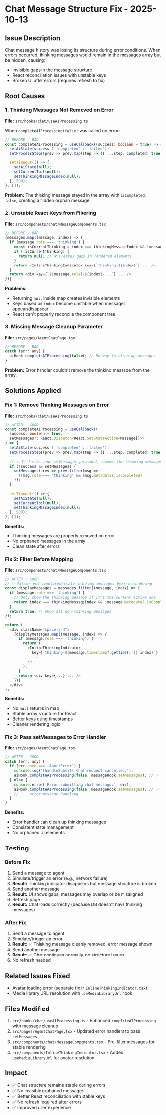# Chat Message Structure Fix - 2025-10-13

## Issue Description
Chat message history was losing its structure during error conditions. When errors occurred, thinking messages would remain in the messages array but be hidden, causing:
- Invisible gaps in the message structure
- React reconciliation issues with unstable keys
- Broken UI after errors (requires refresh to fix)

## Root Causes

### 1. Thinking Messages Not Removed on Error
**File:** `src/hooks/chat/useAIProcessing.ts`

When `completeAIProcessing(false)` was called on error:
```typescript
// BEFORE - BAD
const completeAIProcessing = useCallback((success: boolean = true) => {
  setAiState(success ? 'completed' : 'failed');
  setProcessSteps(prev => prev.map(step => ({ ...step, completed: true })));
  
  setTimeout(() => {
    setAiState(null);
    setCurrentTool(null);
    setThinkingMessageIndex(null);
  }, 500);
}, []);
```

**Problem:** The thinking message stayed in the array with `isCompleted: false`, creating a hidden orphan message.

### 2. Unstable React Keys from Filtering
**File:** `src/components/chat/MessageComponents.tsx`

```typescript
// BEFORE - BAD
{messages.map((message, index) => {
  if (message.role === 'thinking') {
    const isCurrentThinking = index === thinkingMessageIndex && !message.metadata?.isCompleted;
    if (!isCurrentThinking) {
      return null; // ❌ Creates gaps in rendered elements
    }
    return <InlineThinkingIndicator key={`thinking-${index}`} ... />
  }
  return <div key={`${message.role}-${index}-...`} ... />
})}
```

**Problems:**
- Returning `null` inside map creates invisible elements
- Keys based on `index` become unstable when messages appear/disappear
- React can't properly reconcile the component tree

### 3. Missing Message Cleanup Parameter
**File:** `src/pages/AgentChatPage.tsx`

```typescript
// BEFORE - BAD
catch (err: any) {
  aiHook.completeAIProcessing(false); // No way to clean up messages
}
```

**Problem:** Error handler couldn't remove the thinking message from the array.

## Solutions Applied

### Fix 1: Remove Thinking Messages on Error
**File:** `src/hooks/chat/useAIProcessing.ts`

```typescript
// AFTER - GOOD
const completeAIProcessing = useCallback((
  success: boolean = true, 
  setMessages?: React.Dispatch<React.SetStateAction<Message[]>>
) => {
  setAiState(success ? 'completed' : 'failed');
  setProcessSteps(prev => prev.map(step => ({ ...step, completed: true })));
  
  // ✅ If failed and setMessages provided, remove the thinking message
  if (!success && setMessages) {
    setMessages(prev => prev.filter(msg => 
      !(msg.role === 'thinking' && !msg.metadata?.isCompleted)
    ));
  }
  
  setTimeout(() => {
    setAiState(null);
    setCurrentTool(null);
    setThinkingMessageIndex(null);
  }, 500);
}, []);
```

**Benefits:**
- Thinking messages are properly removed on error
- No orphaned messages in the array
- Clean state after errors

### Fix 2: Filter Before Mapping
**File:** `src/components/chat/MessageComponents.tsx`

```typescript
// AFTER - GOOD
// ✅ Filter out completed/stale thinking messages before rendering
const displayMessages = messages.filter((message, index) => {
  if (message.role === 'thinking') {
    // Only show the thinking message if it's the current active one
    return index === thinkingMessageIndex && !message.metadata?.isCompleted;
  }
  return true; // Show all non-thinking messages
});

return (
  <div className="space-y-4">
    {displayMessages.map((message, index) => {
      if (message.role === 'thinking') {
        return (
          <InlineThinkingIndicator
            key={`thinking-${message.timestamp?.getTime() || index}`}
            ...
          />
        );
      }
      return <div key={...} ... />
    })}
  </div>
);
```

**Benefits:**
- No `null` returns in map
- Stable array structure for React
- Better keys using timestamps
- Cleaner rendering logic

### Fix 3: Pass setMessages to Error Handler
**File:** `src/pages/AgentChatPage.tsx`

```typescript
// AFTER - GOOD
catch (err: any) {
  if (err.name === 'AbortError') {
    console.log('[handleSubmit] Chat request cancelled.');
    aiHook.completeAIProcessing(false, messageHook.setMessages); // ✅ Pass setMessages
  } else {
    console.error('Error submitting chat message:', err);
    aiHook.completeAIProcessing(false, messageHook.setMessages); // ✅ Pass setMessages
    // ... error message handling
  }
}
```

**Benefits:**
- Error handler can clean up thinking messages
- Consistent state management
- No orphaned UI elements

## Testing

### Before Fix
1. Send a message to agent
2. Simulate/trigger an error (e.g., network failure)
3. **Result:** Thinking indicator disappears but message structure is broken
4. Send another message
5. **Result:** UI shows gaps, messages may overlap or be misaligned
6. Refresh page
7. **Result:** Chat loads correctly (because DB doesn't have thinking messages)

### After Fix
1. Send a message to agent
2. Simulate/trigger an error
3. **Result:** ✅ Thinking message cleanly removed, error message shown
4. Send another message
5. **Result:** ✅ Chat continues normally, no structure issues
6. No refresh needed

## Related Issues Fixed
- Avatar loading error (separate fix in `InlineThinkingIndicator.tsx`)
- Media library URL resolution with `useMediaLibraryUrl` hook

## Files Modified
1. `src/hooks/chat/useAIProcessing.ts` - Enhanced `completeAIProcessing` with message cleanup
2. `src/pages/AgentChatPage.tsx` - Updated error handlers to pass `setMessages`
3. `src/components/chat/MessageComponents.tsx` - Pre-filter messages for stable rendering
4. `src/components/InlineThinkingIndicator.tsx` - Added `useMediaLibraryUrl` for avatar resolution

## Impact
- ✅ Chat structure remains stable during errors
- ✅ No invisible orphaned messages
- ✅ Better React reconciliation with stable keys
- ✅ No refresh required after errors
- ✅ Improved user experience

